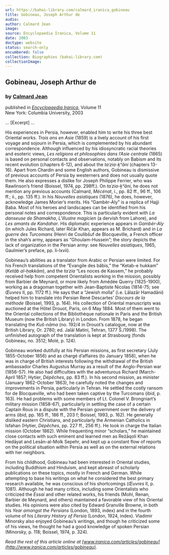 ```yaml
---
url: https://bahai-library.com/calmard_iranica_gobineau
title: Gobineau, Joseph Arthur de
audio: 
author: Calmard Jean
image: 
source: Encyclopaedia Iranica, Volume 11
date: 2003
doctype: website
status: search-only
encumbered: false
collection: Biographies (bahai-library.com)
collectionImage: 
---
```



## Gobineau, Joseph Arthur de

### by [Calmard Jean](https://bahai-library.com/author/Calmard+Jean)

published in [_Encyclopaedia Iranica_](https://bahai-library.com/series/Encyclopaedia%20Iranica), Volume 11  
New York: Columbia University, 2003


... \[Excerpt\] ...

His experiences in Persia, however, enabled him to write his three best Oriental works. _Trois ans en Asie_ (1859) is a lively account of his first voyage and sojourn in Persia, which is complemented by his abundant correspondence. Although influenced by his idiosyncratic racial theories and esoteric views, _Les religions et philosophies dans l’Asie centrale_ (1865) is based on personal contacts and observations, notably on Babism and its recent evolution (chapters 6-12), and about the _taʿzia-ḵᵛāni_ (chapters 13-16). Apart from Chardin and some English authors, Gobineau is dismissive of previous accounts of Persia by westerners and does not usually quote them. He also expresses a dislike for Joseph Philippe Ferrier, who was Rawlinson’s friend (Boissel, 1974, pp. 298ff.). On _taʿzia-ḵᵛāni_, he does not mention any previous accounts (Calmard, _Mécénat_, i., pp. 82 ff., 96 ff., 106 ff.; ii., pp. 135 ff.). In his _Nouvelles asiatiques_ (1876), he does, however, acknowledge James Morier’s merits. His “Gambèr-Aly” is a replica of Hajji Baba. Most of his heroes and landscapes can be identified from his personal notes and correspondence. This is particularly evident with _La danseuse de Shamakha_, _L’illustre magicien_ (a dervish from Lahore), and _Les amants de Kandahar_. His diplomatic experience appears in _Gambèr-Aly_ (in which Jules Richard, later Ričār Khan, appears as M. Brichard) and in _La guerre des Turcomans_ (Henri de Coulibšuf de Blocqueville, a French officer in the shah’s army, appears as “Ghoulam-Hussein”; the story depicts the lack of organization in the Persian army: see _Nouvelles asiatiques_, 1965, Gaulmier’s preface, pp. li-lxvii).

Gobineau’s abilities as a translator from Arabic or Persian were limited. For his French translations of the “Evangile des bâbis,” the “Ketab-e hukkam” (_Ketāb al-ḥakkām_), and the _taʿzia_ “Les noces de Kassem,” he probably received help from competent Orientalists working in the mission, possibly from Barbier de Meynard, or more likely from Amédée Querry (1825-1900), working as a dragoman together with Jean-Baptiste Nicolas (1814-75; see _Œuvres_ II, pp. 1172 ff.). He says that a “Jewish molla” (i.e. Lālazār Hamadāni) helped him to translate into Persian René Descartes’ _Discours de la méthode_ (Boissel, 1993, p. 164). His collection of Oriental manuscripts was auctioned at the Hôtel Drouot, Paris, on 6 May 1884. Most of them went to the Oriental collections of the Bibliothèque nationale in Paris and the British Museum (now the British Library) in London. From 1878, he began translating the _Kuš-nāma_ (no. 192/4 in Drouot’s catalogue, now at the British Library, Or. 2780; ed. Jalāl Matini, Tehran, 1377 Š./1998). The unfinished autograph of the translation is kept at Strasbourg (fonds Gobineau, no. 3512; Molé, p. 124).

Gobineau worked dutifully at his Persian missions, as first secretary (July 1855-October 1856) and as chargé d’affaires (to January 1858), when he was in charge of British interests following the withdrawal of the British ambassador Charles Augustus Murray as a result of the Anglo-Persian war (1856-57). He also had difficulties with the adventurous Richard (March-April 1857; Hytier, _Dépêches_, pp. 83 ff.). In his second mission, as minister (January 1862-October 1863), he carefully noted the changes and improvements in Persia, particularly in Tehran. He settled the costly ransom for de Blocqueville, who had been taken captive by the Turcomans (ibid, p. 163). He had problems with some members of Lt. Colonel V. Brongniart’s military mission (1858-67), particularly in settling the case of a certain Captain Rous in a dispute with the Persian government over the delivery of arms (ibid, pp. 165 ff., 186 ff., 203 f; Boissel, 1993, p. 162). He generally disliked eastern Christians, and particularly the Armenian Catholics in Isfahan (Hytier, _Dépêches_, pp. 227 ff., 256 ff.). He took in charge the Italian mission (October 1862). While frequenting minor “scholars,” he maintained close contacts with such eminent and learned men as Reżāqoli Khan Hedāyat and Lesān-al-Molk Sepehr, and kept up a constant flow of reports on the political situation within Persia as well as on the external relations with her neighbors.

From his childhood, Gobineau had been interested in Oriental studies, including Buddhism and Hinduism, and kept abreast of scholarly publications on these topics, mostly in French and German. While attempting to base his writings on what he considered the best primary research available, he was conscious of his shortcomings (_Œuvres_ II, p. 1081). Although he had many critics, including some Orientalists who criticized the _Essai_ and other related works, his friends (Mohl, Renan, Barbier de Meynard, and others) maintained a favorable view of his Oriental studies. His opinions were also cited by Edward Granville Browne, in both his _Year amongst the Persians_ (London, 1893, index) and in the fourth volume of his _Literary History of Persia_ (London, 1924, index). Vladimir Minorsky also enjoyed Gobineau’s writings, and though he criticized some of his views, he thought he had a good knowledge of spoken Persian (Minorsky, p. 118; Boissel, 1974, p. 324).

  
_Read the rest of this article online at [www.iranica.com/articles/gobineau](http://www.iranica.com/articles/gobineau)._